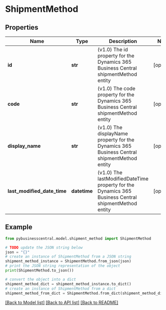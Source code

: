 # ShipmentMethod


## Properties

Name | Type | Description | Notes
------------ | ------------- | ------------- | -------------
**id** | **str** | (v1.0) The id property for the Dynamics 365 Business Central shipmentMethod entity | [optional] 
**code** | **str** | (v1.0) The code property for the Dynamics 365 Business Central shipmentMethod entity | [optional] 
**display_name** | **str** | (v1.0) The displayName property for the Dynamics 365 Business Central shipmentMethod entity | [optional] 
**last_modified_date_time** | **datetime** | (v1.0) The lastModifiedDateTime property for the Dynamics 365 Business Central shipmentMethod entity | [optional] 

## Example

```python
from pybusinesscentral.model.shipment_method import ShipmentMethod

# TODO update the JSON string below
json = "{}"
# create an instance of ShipmentMethod from a JSON string
shipment_method_instance = ShipmentMethod.from_json(json)
# print the JSON string representation of the object
print(ShipmentMethod.to_json())

# convert the object into a dict
shipment_method_dict = shipment_method_instance.to_dict()
# create an instance of ShipmentMethod from a dict
shipment_method_from_dict = ShipmentMethod.from_dict(shipment_method_dict)
```
[[Back to Model list]](../README.md#documentation-for-models) [[Back to API list]](../README.md#documentation-for-api-endpoints) [[Back to README]](../README.md)


